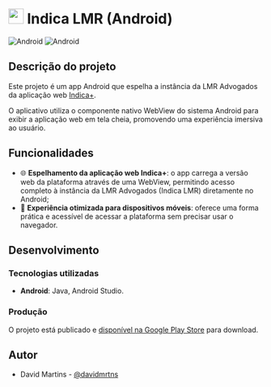 # <img src="/app/src/main/ic_launcher-playstore.png" width="30px" /> Indica LMR (Android)

![Android](https://img.shields.io/badge/java-%23ED8B00.svg?style=for-the-badge&logo=openjdk&logoColor=white&style=for-the-badge)
![Android](https://img.shields.io/badge/Android-3DDC84?style=for-the-badge&logo=android&logoColor=white&style=for-the-badge)

## Descrição do projeto
Este projeto é um app Android que espelha a instância da LMR Advogados da aplicação web [Indica+](https://github.com/davidmrtns/indicamais).

O aplicativo utiliza o componente nativo WebView do sistema Android para exibir a aplicação web em tela cheia, promovendo uma experiência imersiva ao usuário.

## Funcionalidades
- 🌐 **Espelhamento da aplicação web Indica+**: o app carrega a versão web da plataforma através de uma WebView, permitindo acesso completo à instância da LMR Advogados (Indica LMR) diretamente no Android;
- 📱 **Experiência otimizada para dispositivos móveis**: oferece uma forma prática e acessível de acessar a plataforma sem precisar usar o navegador.

## Desenvolvimento
### Tecnologias utilizadas
- **Android**: Java, Android Studio.

### Produção
O projeto está publicado e [disponível na Google Play Store](https://play.google.com/store/apps/details?id=com.lmradvogados.indicalmr) para download.

## Autor
- David Martins - [@davidmrtns](https://github.com/davidmrtns/)

